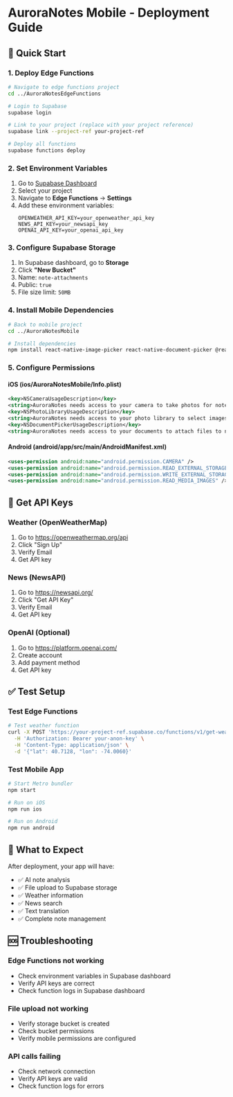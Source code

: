 # AuroraNotes Mobile - Deployment Guide

## 🚀 Quick Start

### 1. Deploy Edge Functions
```bash
# Navigate to edge functions project
cd ../AuroraNotesEdgeFunctions

# Login to Supabase
supabase login

# Link to your project (replace with your project reference)
supabase link --project-ref your-project-ref

# Deploy all functions
supabase functions deploy
```

### 2. Set Environment Variables
1. Go to [Supabase Dashboard](https://supabase.com/dashboard)
2. Select your project
3. Navigate to **Edge Functions** → **Settings**
4. Add these environment variables:
   ```
   OPENWEATHER_API_KEY=your_openweather_api_key
   NEWS_API_KEY=your_newsapi_key
   OPENAI_API_KEY=your_openai_api_key
   ```

### 3. Configure Supabase Storage
1. In Supabase dashboard, go to **Storage**
2. Click **"New Bucket"**
3. Name: `note-attachments`
4. Public: `true`
5. File size limit: `50MB`

### 4. Install Mobile Dependencies
```bash
# Back to mobile project
cd ../AuroraNotesMobile

# Install dependencies
npm install react-native-image-picker react-native-document-picker @react-native-async-storage/async-storage
```

### 5. Configure Permissions

#### iOS (ios/AuroraNotesMobile/Info.plist)
```xml
<key>NSCameraUsageDescription</key>
<string>AuroraNotes needs access to your camera to take photos for notes</string>
<key>NSPhotoLibraryUsageDescription</key>
<string>AuroraNotes needs access to your photo library to select images for notes</string>
<key>NSDocumentPickerUsageDescription</key>
<string>AuroraNotes needs access to your documents to attach files to notes</string>
```

#### Android (android/app/src/main/AndroidManifest.xml)
```xml
<uses-permission android:name="android.permission.CAMERA" />
<uses-permission android:name="android.permission.READ_EXTERNAL_STORAGE" />
<uses-permission android:name="android.permission.WRITE_EXTERNAL_STORAGE" />
<uses-permission android:name="android.permission.READ_MEDIA_IMAGES" />
```

## 🔑 Get API Keys

### Weather (OpenWeatherMap)
1. Go to https://openweathermap.org/api
2. Click "Sign Up"
3. Verify Email
4. Get API key

### News (NewsAPI)
1. Go to https://newsapi.org/
2. Click "Get API Key"
3. Verify Email
4. Get API key

### OpenAI (Optional)
1. Go to https://platform.openai.com/
2. Create account
3. Add payment method
4. Get API key

## ✅ Test Setup

### Test Edge Functions
```bash
# Test weather function
curl -X POST 'https://your-project-ref.supabase.co/functions/v1/get-weather' \
  -H 'Authorization: Bearer your-anon-key' \
  -H 'Content-Type: application/json' \
  -d '{"lat": 40.7128, "lon": -74.0060}'
```

### Test Mobile App
```bash
# Start Metro bundler
npm start

# Run on iOS
npm run ios

# Run on Android
npm run android
```

## 🎯 What to Expect

After deployment, your app will have:
- ✅ AI note analysis
- ✅ File upload to Supabase storage
- ✅ Weather information
- ✅ News search
- ✅ Text translation
- ✅ Complete note management

## 🆘 Troubleshooting

### Edge Functions not working
- Check environment variables in Supabase dashboard
- Verify API keys are correct
- Check function logs in Supabase dashboard

### File upload not working
- Verify storage bucket is created
- Check bucket permissions
- Verify mobile permissions are configured

### API calls failing
- Check network connection
- Verify API keys are valid
- Check function logs for errors